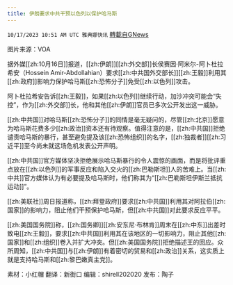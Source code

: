 ```yaml
---
title: 伊朗要求中共干预以色列以保护哈马斯
---
```

`10/17/2023 10:51 AM UTC 雅典娜快讯` [轉載自GNews](https://gnews.org/articles/1844629)

图片来源：VOA

据外媒[[zh:10月16日]]报道，[[zh:伊朗]][[zh:外交部]]长侯赛因·阿米尔-阿卜杜拉希安（Hossein Amir-Abdollahian）要求[[zh:中共国外交部长]][[zh:王毅]]利用其[[zh:政府]]影响力保护哈马斯[[zh:恐怖分子]]免受[[zh:以色列]]攻击。

阿卜杜拉希安告诉[[zh:王毅]]，如果[[zh:以色列]]继续行动，加沙冲突可能会“失控”，作为[[zh:外交部]]长，他和其他[[zh:伊朗]]官员已多次公开发出这一威胁。

[[zh:中共国]]对哈马斯[[zh:恐怖分子]]的同情是毫无疑问的，尽管[[zh:北京]]愿意为哈马斯花费多少[[zh:政治]]资本还有待观察。值得注意的是，[[zh:中共国]]拒绝谴责哈马斯的暴行，甚至避免提及该[[zh:恐怖组织]]的名字，[[zh:独裁者]][[zh:习近平]]至今尚未就这场危机发表公开声明。

[[zh:中共国]]官方媒体坚决拒绝展示哈马斯暴行的令人震惊的画面，而是将批评重点放在[[zh:以色列]]的军事反应和陷入交火的[[zh:巴勒斯坦]]人的苦难上。当[[zh:中共]]官方媒体认为有必要提及哈马斯时，他们称其为“[[zh:巴勒斯坦伊斯兰抵抗运动]]”。

[[zh:美联社]]周日报道称，[[zh:拜登政府]]要求[[zh:中共国]]利用其对阿拉伯[[zh:国家]]的影响力，阻止他们干预保护哈马斯，但[[zh:中共国]]对此要求反应平平。

[[zh:美国国务院]]称，[[zh:国务卿]][[zh:安东尼·布林肯]]周末在[[zh:中东]]出差时致电[[zh:王毅]]，要求[[zh:中共国]]利用其在该地区的一切影响力，阻止其他[[zh:国家]]和[[zh:组织]]卷入并扩大冲突。但[[zh:美国国务院]]拒绝描述王的回应。众所周知，[[zh:中共国]]与[[zh:伊朗]]有着密切的贸易和[[zh:政治]]关系，这实质上就是支持哈马斯和[[zh:黎巴嫩真主党]]。

素材：小红帽  翻译：新街口  编辑：shirell202020  发布：陶子


